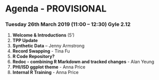 # Agenda - PROVISIONAL

### Tuesday 26th March 2019 (11:00 – 12:30) Gyle 2.12

1. **Welcome & Introductions** (5’)
2. **TPP Update**
3. **Synthetic Data** – Jenny Armstrong
4. **Record Swapping** - Tina Fu
5. **R Code Repository?**
6. **Redoc - combining R Markdown and tracked changes** - Alan Yeung
7. **PHI/ISD ggplot theme** - Anna Price
8. **Internal R Training** - Anna Price
